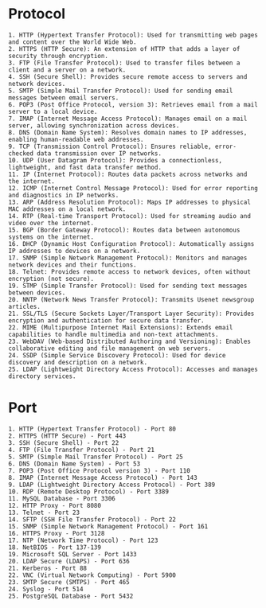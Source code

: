 # Protocol
    1. HTTP (Hypertext Transfer Protocol): Used for transmitting web pages and content over the World Wide Web.
    2. HTTPS (HTTP Secure): An extension of HTTP that adds a layer of security through encryption.
    3. FTP (File Transfer Protocol): Used to transfer files between a client and a server on a network.
    4. SSH (Secure Shell): Provides secure remote access to servers and network devices.
    5. SMTP (Simple Mail Transfer Protocol): Used for sending email messages between email servers.
    6. POP3 (Post Office Protocol, version 3): Retrieves email from a mail server to a local device.
    7. IMAP (Internet Message Access Protocol): Manages email on a mail server, allowing synchronization across devices.
    8. DNS (Domain Name System): Resolves domain names to IP addresses, enabling human-readable web addresses.
    9. TCP (Transmission Control Protocol): Ensures reliable, error-checked data transmission over IP networks.
    10. UDP (User Datagram Protocol): Provides a connectionless, lightweight, and fast data transfer method.
    11. IP (Internet Protocol): Routes data packets across networks and the internet.
    12. ICMP (Internet Control Message Protocol): Used for error reporting and diagnostics in IP networks.
    13. ARP (Address Resolution Protocol): Maps IP addresses to physical MAC addresses on a local network.
    14. RTP (Real-time Transport Protocol): Used for streaming audio and video over the internet.
    15. BGP (Border Gateway Protocol): Routes data between autonomous systems on the internet.
    16. DHCP (Dynamic Host Configuration Protocol): Automatically assigns IP addresses to devices on a network.
    17. SNMP (Simple Network Management Protocol): Monitors and manages network devices and their functions.
    18. Telnet: Provides remote access to network devices, often without encryption (not secure).
    19. STMP (Simple Transfer Protocol): Used for sending text messages between devices.
    20. NNTP (Network News Transfer Protocol): Transmits Usenet newsgroup articles.
    21. SSL/TLS (Secure Sockets Layer/Transport Layer Security): Provides encryption and authentication for secure data transfer.
    22. MIME (Multipurpose Internet Mail Extensions): Extends email capabilities to handle multimedia and non-text attachments.
    23. WebDAV (Web-based Distributed Authoring and Versioning): Enables collaborative editing and file management on web servers.
    24. SSDP (Simple Service Discovery Protocol): Used for device discovery and description on a network.
    25. LDAP (Lightweight Directory Access Protocol): Accesses and manages directory services.

# Port
    1. HTTP (Hypertext Transfer Protocol) - Port 80
    2. HTTPS (HTTP Secure) - Port 443
    3. SSH (Secure Shell) - Port 22
    4. FTP (File Transfer Protocol) - Port 21
    5. SMTP (Simple Mail Transfer Protocol) - Port 25
    6. DNS (Domain Name System) - Port 53
    7. POP3 (Post Office Protocol version 3) - Port 110
    8. IMAP (Internet Message Access Protocol) - Port 143
    9. LDAP (Lightweight Directory Access Protocol) - Port 389
    10. RDP (Remote Desktop Protocol) - Port 3389
    11. MySQL Database - Port 3306
    12. HTTP Proxy - Port 8080
    13. Telnet - Port 23
    14. SFTP (SSH File Transfer Protocol) - Port 22
    15. SNMP (Simple Network Management Protocol) - Port 161
    16. HTTPS Proxy - Port 3128
    17. NTP (Network Time Protocol) - Port 123
    18. NetBIOS - Port 137-139
    19. Microsoft SQL Server - Port 1433
    20. LDAP Secure (LDAPS) - Port 636
    21. Kerberos - Port 88
    22. VNC (Virtual Network Computing) - Port 5900
    23. SMTP Secure (SMTPS) - Port 465
    24. Syslog - Port 514
    25. PostgreSQL Database - Port 5432                     